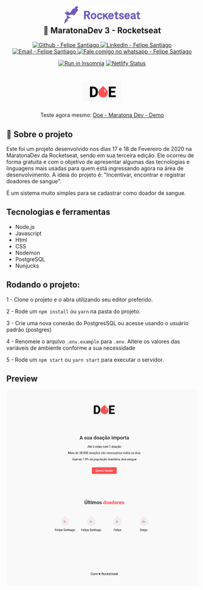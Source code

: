<h2 align="center">

  <img alt="Semana OmniStack" src=".github/rockeatseat.svg" width="200px" />
  <br/>
  🚀 MaratonaDev 3 - Rocketseat
</h2>

<p align="center">
  <a href="https://github.com/felsantiago" target="_blank" >
    <img alt="Github - Felipe Santiago" src="https://img.shields.io/badge/Github--%23F8952D?style=social&logo=github">
  </a>
  <a href="https://www.linkedin.com/in/felipe-santiago-a7706418a/" target="_blank" >
    <img alt="Linkedin - Felipe Santiago" src="https://img.shields.io/badge/Linkedin--%23F8952D?style=social&logo=linkedin">
  </a>
  <a href="mailto:fepuss@gmail.com" target="_blank" >
    <img alt="Email - Felipe Santiago" src="https://img.shields.io/badge/Email--%23F8952D?style=social&logo=gmail">
  </a>
  <a href="https://api.whatsapp.com/send?phone=5588997143829"
        target="_blank" >
    <img alt="Fale comigo no whatsapp - Felipe Santiago" src="https://img.shields.io/badge/Whatsapp--%23F8952D?style=social&logo=whatsapp">
  </a>
</p>

<div align="center">

<a href="https://insomnia.rest/run/?label=be-the-hero&uri=https%3A%2F%2Fraw.githubusercontent.com%2Ffelsantiago%2Fbe-the-hero%2Fmaster%2FInsomnia_Be_The_Hero.json" target="_blank"><img src="https://insomnia.rest/images/run.svg" alt="Run in Insomnia" width="90px"></a>
[![Netlify Status](https://api.netlify.com/api/v1/badges/0edbe6eb-b04a-4d61-aee9-35d2684d0423/deploy-status)](https://app.netlify.com/sites/heuristic-neumann-9d1978/deploys)

</div>

<h1 align="center">
    <img alt="Doe - Maratona Dev" src=".github/doe-logo.png"  width="100px" style="border-radius:5px;"/>
</h1>

<p align="center">
  Teste agora mesmo: <a href="https://5e82dac92bd030000806ad0a--heuristic-neumann-9d1978.netlify.com/">Doe - Maratona Dev - Demo</a>
</p>

## :book: Sobre o projeto

<p> Este foi um projeto desenvolvido nos dias 17 e 18 de Fevereiro de 2020 na MaratonaDev da Rocketseat, sendo em sua terceira edição. Ele ocorreu de forma gratuita e com
o objetivo de apresentar algumas das tecnologias e linguagens mais usadas para quem está ingressando agora na área de desenvolvimento. A ideia do projeto é: "Incentivar, encontrar e registrar doadores de sangue".

É um sistema muito simples para se cadastrar como doador de sangue.

</p>

## Tecnologias e ferramentas

 <ul>
  <li>Node.js</li>
  <li>Javascript</li>
  <li>Html</li>
  <li>CSS</li>
  <li>Nodemon</li>
  <li>PostgreSQL</li>
  <li>Nunjucks</li>
 </ul>
 
## Rodando o projeto:

1 - Clone o projeto e o abra utilizando seu editor preferido.

2 - Rode um `npm install` ou `yarn` na pasta do projeto.

3 - Crie uma nova conexão do PostgresSQL ou acesse usando o usuário padrão (postgres)

4 - Renomeie o arquivo `.env.example` para `.env`. Altere os valores das variáveis de ambiente conforme a sua necessidade

5 - Rode um `npm start` ou `yarn start` para executar o servidor.

## Preview

<img alt="preview application" src=".github/doe-screen.png">
